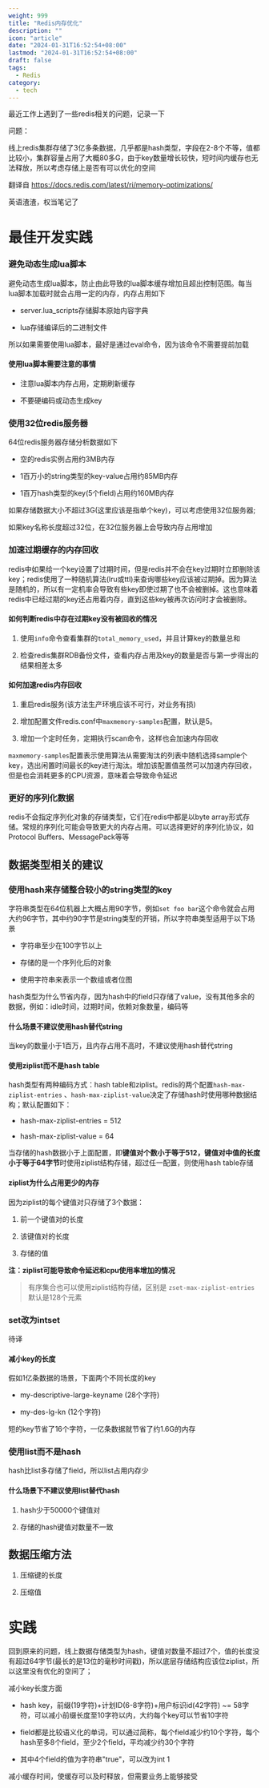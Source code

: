 ```yaml
---
weight: 999
title: "Redis内存优化"
description: ""
icon: "article"
date: "2024-01-31T16:52:54+08:00"
lastmod: "2024-01-31T16:52:54+08:00"
draft: false
tags:
  - Redis
category:
  - tech
---
```




最近工作上遇到了一些redis相关的问题，记录一下

问题：

线上redis集群存储了3亿多条数据，几乎都是hash类型，字段在2-8个不等，值都比较小，集群容量占用了大概80多G，由于key数量增长较快，短时间内缓存也无法释放，所以考虑存储上是否有可以优化的空间

翻译自 https://docs.redis.com/latest/ri/memory-optimizations/

英语渣渣，权当笔记了



# 最佳开发实践

### 避免动态生成lua脚本

避免动态生成lua脚本，防止由此导致的lua脚本缓存增加且超出控制范围。每当lua脚本加载时就会占用一定的内存，内存占用如下

- server.lua_scripts存储脚本原始内容字典

- lua存储编译后的二进制文件

所以如果需要使用lua脚本，最好是通过eval命令，因为该命令不需要提前加载



#### 使用lua脚本需要注意的事情

- 注意lua脚本内存占用，定期刷新缓存

- 不要硬编码或动态生成key



### 使用32位redis服务器

64位redis服务器存储分析数据如下

- 空的redis实例占用约3MB内存

- 1百万小的string类型的key-value占用约85MB内存

- 1百万hash类型的key(5个field)占用约160MB内存

如果存储数据大小不超过3G(这里应该是指单个key)，可以考虑使用32位服务器;

如果key名称长度超过32位，在32位服务器上会导致内存占用增加



### 加速过期缓存的内存回收

redis中如果给一个key设置了过期时间，但是redis并不会在key过期时立即删除该key；redis使用了一种随机算法(lru或ttl)来查询哪些key应该被过期掉。因为算法是随机的，所以有一定机率会导致有些key即使过期了也不会被删掉。这也意味着redis中已经过期的key还占用着内存，直到这些key被再次访问时才会被删除。



#### 如何判断redis中存在过期key没有被回收的情况

1. 使用`info`命令查看集群的`total_memory_used`，并且计算key的数量总和

2. 检查redis集群RDB备份文件，查看内存占用及key的数量是否与第一步得出的结果相差太多



#### 如何加速redis内存回收

1. 重启redis服务(该方法生产环境应该不可行，对业务有损)

2. 增加配置文件redis.conf中`maxmemory-samples`配置，默认是5。

3. 增加一个定时任务，定期执行scan命令，这样也会加速内存回收



`maxmemory-samples`配置表示使用算法从需要淘汰的列表中随机选择sample个key，选出闲置时间最长的key进行淘汰。增加该配置值虽然可以加速内存回收，但是也会消耗更多的CPU资源，意味着会导致命令延迟



### 更好的序列化数据

redis不会指定序列化对象的存储类型，它们在redis中都是以byte array形式存储。常规的序列化可能会导致更大的内存占用。可以选择更好的序列化协议，如Protocol Buffers、MessagePack等等



## 数据类型相关的建议

### 使用hash来存储整合较小的string类型的key

字符串类型在64位机器上大概占用90字节，例如`set foo bar`这个命令就会占用大约96字节，其中约90字节是string类型的开销，所以字符串类型适用于以下场景

- 字符串至少在100字节以上

- 存储的是一个序列化后的对象

- 使用字符串来表示一个数组或者位图



hash类型为什么节省内存，因为hash中的field只存储了value，没有其他多余的数据，例如：idle时间，过期时间，依赖对象数量，编码等



#### 什么场景不建议使用hash替代string

当key的数量小于1百万，且内存占用不高时，不建议使用hash替代string



#### 使用ziplist而不是hash table

hash类型有两种编码方式：hash table和ziplist。redis的两个配置`hash-max-ziplist-entries` 、`hash-max-ziplist-value`决定了存储hash时使用哪种数据结构；默认配置如下：

- hash-max-ziplist-entries = 512

- hash-max-ziplist-value = 64

当存储的hash数据小于上面配置，即**键值对个数小于等于512，键值对中值的长度小于等于64字节**时使用ziplist结构存储，超过任一配置，则使用hash table存储



#### ziplist为什么占用更少的内存

因为ziplist的每个键值对只存储了3个数据：

1. 前一个键值对的长度

2. 该键值对的长度

3. 存储的值



**注：ziplist可能导致命令延迟和cpu使用率增加的情况**



> 有序集合也可以使用ziplist结构存储，区别是 `zset-max-ziplist-entries`默认是128个元素



### set改为intset

待译



#### 减小key的长度

假如1亿条数据的场景，下面两个不同长度的key

- my-descriptive-large-keyname (28个字符)

- my-des-lg-kn (12个字符)

短的key节省了16个字符，一亿条数据就节省了约1.6G的内存



### 使用list而不是hash

hash比list多存储了field，所以list占用内存少



#### 什么场景下不建议使用list替代hash

1. hash少于50000个键值对

2. 存储的hash键值对数量不一致



## 数据压缩方法

1. 压缩键的长度

2. 压缩值



# 实践

回到原来的问题，线上数据存储类型为hash，键值对数量不超过7个，值的长度没有超过64字节(最长的是13位的毫秒时间戳)，所以底层存储结构应该位ziplist，所以这里没有优化的空间了；

减小key长度方面

- hash key，前缀(19字符)+计划ID(6-8字符)+用户标识id(42字符) ~= 58字符，可以减小前缀长度至10字符以内，大约每个key可以节省10字符

- field都是比较语义化的单词，可以通过简称，每个field减少约10个字符，每个hash至多8个field，至少2个field，平均减少约30个字符

- 其中4个field的值为字符串"true"，可以改为int 1



减小缓存时间，使缓存可以及时释放，但需要业务上能够接受


